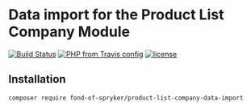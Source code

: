# Data import for the Product List Company Module
[![Build Status](https://travis-ci.org/fond-of/spryker-product-list-company-data-import.svg?branch=master)](https://travis-ci.org/fond-of/spryker-product-list-company-data-import)
[![PHP from Travis config](https://img.shields.io/travis/php-v/symfony/symfony.svg)](https://php.net/)
[![license](https://img.shields.io/github/license/mashape/apistatus.svg)](https://packagist.org/packages/fond-of-spryker/product-list-company-data-import)

## Installation

```
composer require fond-of-spryker/product-list-company-data-import
```
